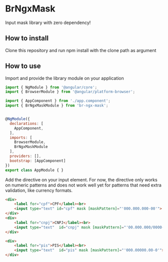 # BrNgxMask
Input mask library with zero dependency!

## How to install

Clone this repository and run npm install with the clone path as argument


## How to use

Import and provide the library module on your application

```javascript
import { NgModule } from '@angular/core';
import { BrowserModule } from '@angular/platform-browser';

import { AppComponent } from './app.component';
import { BrNgxMaskModule } from 'br-ngx-mask';


@NgModule({
  declarations: [
    AppComponent,
  ],
  imports: [
    BrowserModule,
    BrNgxMaskModule
  ],
  providers: [],
  bootstrap: [AppComponent]
})
export class AppModule { }
```

Add the directive on your input element. For now, the directive only works on numeric patterns and does not work well yet for patterns that need extra validation, like currency formats.

```html
<div>
    <label for="cpf">CPF</label><br>
    <input type="text" id="cpf" mask [maskPattern]="'000.000.000-00'">
</div>
<div>
    <label for="cnpj">CNPJ</label><br>
    <input type="text"  id="cnpj" mask [maskPattern]="'00.000.000/0000-00'">
</div>

<div>
    <label for="pis">PIS</label><br>
    <input type="text"  id="pis" mask [maskPattern]="'000.00000.00-0'">
</div>
```

